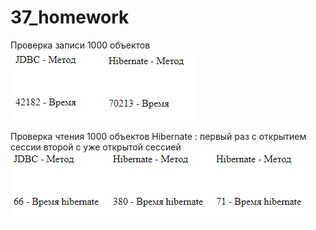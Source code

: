 # 37_homework

Проверка записи 1000 объектов
![Тут](https://raw.githubusercontent.com/Nenton/37_homework/master/time.png)


Проверка чтения 1000 объектов
Hibernate : первый раз с открытием сессии второй с уже открытой сессией
![Тут](https://raw.githubusercontent.com/Nenton/37_homework/master/read.png)
